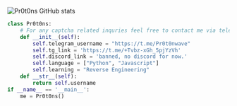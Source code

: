 ![Pr0t0ns GitHub stats](https://github-readme-stats.vercel.app/api?username=pr0t0ns&show_icons=true)
```python
class Pr0t0ns:
    # For any captcha related inquries feel free to contact me via telegram
    def __init__(self):
        self.telegram_username = "https://t.me/Pr0t0nwave"
        self.tg_link = 'https://t.me/+Tvbz-xGh_5pjYzVh'
        self.discord_link = 'banned, no discord for now.'
        self.language = ["Python", "Javascript"]
        self.learning = "Reverse Engineering"    
    def __str__(self):
        return self.username
if __name__ == '__main__':
    me = Pr0t0ns()
```
